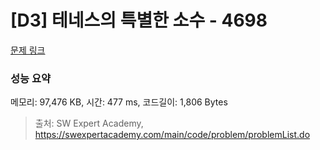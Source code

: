 # [D3] 테네스의 특별한 소수 - 4698 

[문제 링크](https://swexpertacademy.com/main/code/problem/problemDetail.do?contestProbId=AWRuoqCKkE0DFAXt) 

### 성능 요약

메모리: 97,476 KB, 시간: 477 ms, 코드길이: 1,806 Bytes



> 출처: SW Expert Academy, https://swexpertacademy.com/main/code/problem/problemList.do